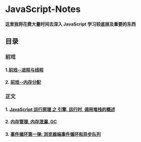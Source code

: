 # JavaScript-Notes

#### 这里我将花费大量时间去深入 JavaScript 学习较底层及重要的东西

## 目录

### 前戏

#### 1.[前戏--进程与线程](https://github.com/blackCY/blog-JavaScript/issues/4)
#### 2. [前戏--内存分配](https://github.com/blackCY/blog-JavaScript/issues/5)

### 正文

#### 1. [JavaScript 运行原理 之 引擎, 运行时, 调用堆栈的概述](https://github.com/blackCY/blog-JavaScript/issues/1)
#### 2. [内存管理, 内存泄漏, GC](https://github.com/blackCY/blog-JavaScript/issues/2)
#### 3. [事件循环第一弹: 浏览器端事件循环和异步队列](https://github.com/blackCY/blog-JavaScript/issues/3)

